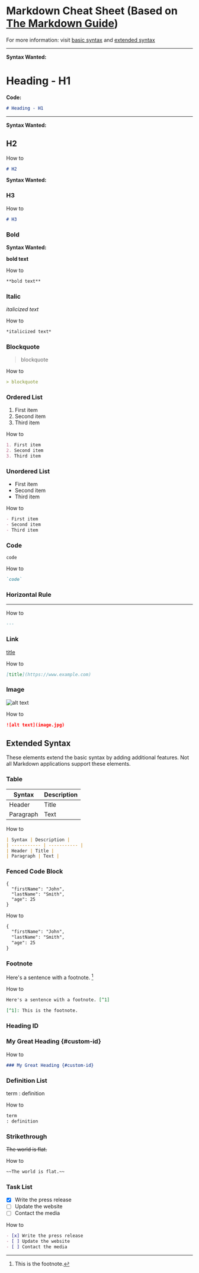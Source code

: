 # Markdown Cheat Sheet (Based on [The Markdown Guide](https://www.markdownguide.org))

For more information: visit [basic syntax](https://www.markdownguide.org/basic-syntax) and [extended syntax](https://www.markdownguide.org/extended-syntax)

---

**Syntax Wanted:**

# Heading - H1

**Code:**
```markdown
# Heading - H1
```

---

**Syntax Wanted:**

## H2

How to 
```markdown
# H2
```

**Syntax Wanted:**

### H3

How to 
```markdown
# H3
```

### Bold
**Syntax Wanted:**

**bold text**

How to 
```markdown
**bold text**
```

### Italic

*italicized text*

How to 
```markdown
*italicized text*

```
### Blockquote

> blockquote

How to 
```markdown
> blockquote

```

### Ordered List

1. First item
2. Second item
3. Third item

How to 
```markdown
1. First item
2. Second item
3. Third item
```

### Unordered List

- First item
- Second item
- Third item

How to 
```markdown
- First item
- Second item
- Third item
```

### Code

`code`


How to 
```markdown
`code`

```

### Horizontal Rule

---

How to 
```markdown
---

```

### Link

[title](https://www.example.com)

How to 
```markdown
[title](https://www.example.com)

```

### Image

![alt text](image.jpg)

How to 
```markdown
![alt text](image.jpg)

```

## Extended Syntax

These elements extend the basic syntax by adding additional features. Not all Markdown applications support these elements.

### Table

| Syntax | Description |
| ----------- | ----------- |
| Header | Title |
| Paragraph | Text |

How to 
```markdown
| Syntax | Description |
| ----------- | ----------- |
| Header | Title |
| Paragraph | Text |
```

### Fenced Code Block

```
{
  "firstName": "John",
  "lastName": "Smith",
  "age": 25
}
```

How to 
```markdown
{
  "firstName": "John",
  "lastName": "Smith",
  "age": 25
}
```

### Footnote

Here's a sentence with a footnote. [^1]

[^1]: This is the footnote.

How to 
```markdown
Here's a sentence with a footnote. [^1]

[^1]: This is the footnote.

```

### Heading ID

### My Great Heading {#custom-id}

How to 
```markdown
### My Great Heading {#custom-id}

```

### Definition List

term
: definition

How to 
```markdown
term
: definition
```

### Strikethrough

~~The world is flat.~~

How to 
```markdown
~~The world is flat.~~
```

### Task List

- [x] Write the press release
- [ ] Update the website
- [ ] Contact the media

How to 
```markdown
- [x] Write the press release
- [ ] Update the website
- [ ] Contact the media
```
